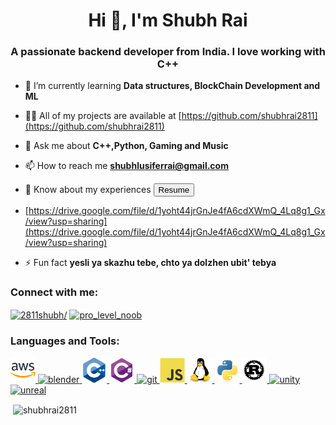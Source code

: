<h1 align="center">Hi 👋, I'm Shubh Rai</h1>
<h3 align="center">A passionate backend developer from India. I love working with C++</h3>

- 🌱 I’m currently learning **Data structures, BlockChain Development and ML**

- 👨‍💻 All of my projects are available at [https://github.com/shubhrai2811](https://github.com/shubhrai2811)

- 💬 Ask me about **C++,Python, Gaming and Music**

- 📫 How to reach me **shubhlusiferrai@gmail.com**

- 📄 Know about my experiences <a href='[https://drive.google.com/file/d/1yoht44jrGnJe4fA6cdXWmQ_4Lq8g1_Gx/view?usp=sharing](https://drive.google.com/file/d/1yoht44jrGnJe4fA6cdXWmQ_4Lq8g1_Gx/view?usp=sharing)'><button>Resume</button></a>
- [https://drive.google.com/file/d/1yoht44jrGnJe4fA6cdXWmQ_4Lq8g1_Gx/view?usp=sharing](https://drive.google.com/file/d/1yoht44jrGnJe4fA6cdXWmQ_4Lq8g1_Gx/view?usp=sharing)

- ⚡ Fun fact **yesli ya skazhu tebe, chto ya dolzhen ubit' tebya**

<h3 align="left">Connect with me:</h3>
<p align="left">
<a href="https://linkedin.com/in/2811shubh/" target="blank"><img align="center" src="https://raw.githubusercontent.com/rahuldkjain/github-profile-readme-generator/master/src/images/icons/Social/linked-in-alt.svg" alt="2811shubh/" height="30" width="40" /></a>
<a href="https://www.codechef.com/users/pro_level_noob" target="blank"><img align="center" src="https://cdn.jsdelivr.net/npm/simple-icons@3.1.0/icons/codechef.svg" alt="pro_level_noob" height="30" width="40" /></a>
</p>

<h3 align="left">Languages and Tools:</h3>
<p align="left"> <a href="https://aws.amazon.com" target="_blank" rel="noreferrer"> <img src="https://raw.githubusercontent.com/devicons/devicon/master/icons/amazonwebservices/amazonwebservices-original-wordmark.svg" alt="aws" width="40" height="40"/> </a> <a href="https://www.blender.org/" target="_blank" rel="noreferrer"> <img src="https://download.blender.org/branding/community/blender_community_badge_white.svg" alt="blender" width="40" height="40"/> </a> <a href="https://www.w3schools.com/cpp/" target="_blank" rel="noreferrer"> <img src="https://raw.githubusercontent.com/devicons/devicon/master/icons/cplusplus/cplusplus-original.svg" alt="cplusplus" width="40" height="40"/> </a> <a href="https://www.w3schools.com/cs/" target="_blank" rel="noreferrer"> <img src="https://raw.githubusercontent.com/devicons/devicon/master/icons/csharp/csharp-original.svg" alt="csharp" width="40" height="40"/> </a> <a href="https://git-scm.com/" target="_blank" rel="noreferrer"> <img src="https://www.vectorlogo.zone/logos/git-scm/git-scm-icon.svg" alt="git" width="40" height="40"/> </a> <a href="https://developer.mozilla.org/en-US/docs/Web/JavaScript" target="_blank" rel="noreferrer"> <img src="https://raw.githubusercontent.com/devicons/devicon/master/icons/javascript/javascript-original.svg" alt="javascript" width="40" height="40"/> </a> <a href="https://www.linux.org/" target="_blank" rel="noreferrer"> <img src="https://raw.githubusercontent.com/devicons/devicon/master/icons/linux/linux-original.svg" alt="linux" width="40" height="40"/> </a> <a href="https://www.python.org" target="_blank" rel="noreferrer"> <img src="https://raw.githubusercontent.com/devicons/devicon/master/icons/python/python-original.svg" alt="python" width="40" height="40"/> </a> <a href="https://www.rust-lang.org" target="_blank" rel="noreferrer"> <img src="https://raw.githubusercontent.com/devicons/devicon/master/icons/rust/rust-plain.svg" alt="rust" width="40" height="40"/> </a> <a href="https://unity.com/" target="_blank" rel="noreferrer"> <img src="https://www.vectorlogo.zone/logos/unity3d/unity3d-icon.svg" alt="unity" width="40" height="40"/> </a> <a href="https://unrealengine.com/" target="_blank" rel="noreferrer"> <img src="https://raw.githubusercontent.com/kenangundogan/fontisto/036b7eca71aab1bef8e6a0518f7329f13ed62f6b/icons/svg/brand/unreal-engine.svg" alt="unreal" width="40" height="40"/> </a> </p>

<p>&nbsp;<img align="center" src="https://github-readme-stats.vercel.app/api?username=shubhrai2811&show_icons=true&locale=en" alt="shubhrai2811" /></p>
